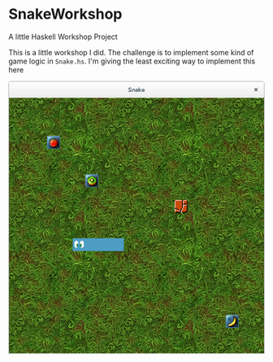 # SnakeWorkshop
A little Haskell Workshop Project

This is a little workshop I did. The challenge is to implement some kind of
game logic in `Snake.hs`. I'm giving the least exciting way to implement this
here


![Screenshot](https://raw.githubusercontent.com/raichoo/SnakeWorkshop/master/screenshot.png)
